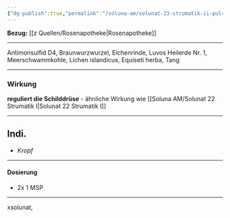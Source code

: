 ```yaml
---
{"dg-publish":true,"permalink":"/soluna-am/solunat-23-strumatik-ii-pulver/"}
---
```


**Bezug:** [[z Quellen/Rosenapotheke\|Rosenapotheke]]
***
Antimonsulfid D4, Braunwurzwurzel, Eichenrinde, Luvos Heilerde Nr. 1, Meerschwammkohle, Lichen islandicus, Equiseti herba, Tang
* * *
### Wirkung
**reguliert die Schilddrüse** - ähnliche Wirkung wie [[Soluna AM/Solunat 22 Strumatik I\|Solunat 22 Strumatik I]]
* * *
## Indi.
* *Kropf* 
* * *
#### Dosierung
- 2x 1 MSP
* * *
xsolunat, 